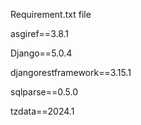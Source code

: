 Requirement.txt file

asgiref==3.8.1

Django==5.0.4

djangorestframework==3.15.1

sqlparse==0.5.0

tzdata==2024.1
